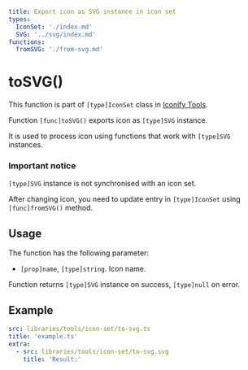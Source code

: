 ```yaml
title: Export icon as SVG instance in icon set
types:
  IconSet: './index.md'
  SVG: '../svg/index.md'
functions:
  fromSVG: './from-svg.md'
```

# toSVG()

This function is part of `[type]IconSet` class in [Iconify Tools](../index.md).

Function `[func]toSVG()` exports icon as `[type]SVG` instance.

It is used to process icon using functions that work with `[type]SVG` instances.

### Important notice

`[type]SVG` instance is not synchronised with an icon set.

After changing icon, you need to update entry in `[type]IconSet` using `[func]fromSVG()` method.

## Usage

The function has the following parameter:

- `[prop]name`, `[type]string`. Icon name.

Function returns `[type]SVG` instance on success, `[type]null` on error.

## Example

```yaml
src: libraries/tools/icon-set/to-svg.ts
title: 'example.ts'
extra:
  - src: libraries/tools/icon-set/to-svg.svg
    title: 'Result:'
```
